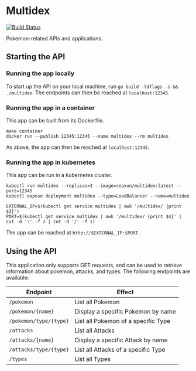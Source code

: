 # Multidex

[![Build Status](https://travis-ci.org/reaxun/multidex.svg?branch=master)](https://travis-ci.org/reaxun/multidex)


Pokemon-related APIs and applications.

## Starting the API

### Running the app locally

To start up the API on your local machine, run `go build -ldflags -s && ./multidex`.
The endpoints can then be reached at `localhost:12345`.

### Running the app in a container

This app can be built from its Dockerfile.

```
make container
docker run --publish 12345:12345 --name multidex --rm multidex
```

As above, the app can then be reached at `localhost:12345`.

### Running the app in kubernetes

This app can be run in a kubernetes cluster.

```
kubectl run multidex --replicas=3 --image=reaxun/multidex:latest --port=12345
kubectl expose deployment multidex --type=LoadBalancer --name=multidex

EXTERNAL_IP=$(kubectl get service multidex | awk '/multidex/ {print $3}')
PORT=$(kubectl get service multidex | awk '/multidex/ {print $4}' | cut -d ':' -f 2 | cut -d '/' -f 1)
```

The app can be reached at `http://$EXTERNAL_IP:$PORT`.

## Using the API

This application only supports GET requests, and can be used to retrieve information about pokemon, attacks, and types.
The following endpoints are available:

| Endpoint               | Effect                              |
|------------------------|-------------------------------------|
| `/pokemon`             | List all Pokemon                    |
| `/pokemon/{name}`      | Display a specific Pokemon by name  |
| `/pokemon/type/{type}` | List all Pokemon of a specific Type |
| `/attacks`             | List all Attacks                    |
| `/attacks/{name}`      | Display a specific Attack by name   |
| `/attacks/type/{type}` | List all Attacks of a specific Type |
| `/types`               | List all Types                      |
